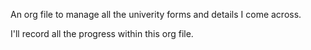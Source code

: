 An org file to manage all the univerity forms and details I come across.

I'll record all the progress within this org file.